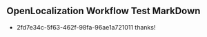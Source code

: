 ## OpenLocalization Workflow Test MarkDown
* 2fd7e34c-5f63-462f-98fa-96ae1a721011 thanks!

<!--HONumber=Aug16_HO3-->


